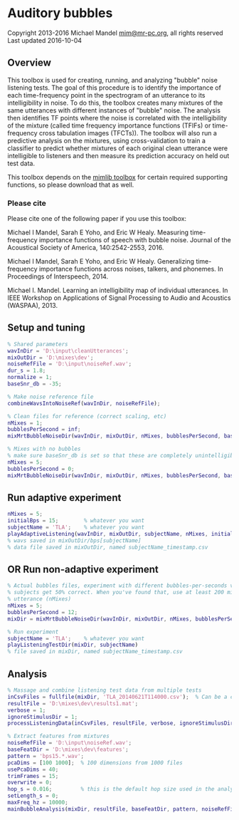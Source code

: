 # Auditory bubbles
Copyright 2013-2016 Michael Mandel <mim@mr-pc.org>, all rights reserved
Last updated 2016-10-04

## Overview

This toolbox is used for creating, running, and analyzing "bubble" noise 
listening tests.  The goal of this procedure is to identify the importance 
of each time-frequency point in the spectrogram of an utterance to its 
intelligibility in noise.  To do this, the toolbox creates many mixtures of
the same utterances with different instances of "bubble" noise.  The 
analysis then identifies TF points where the noise is correlated with the 
intelligibility of the mixture (called time frequency importance functions 
(TFIFs) or time-frequency cross tabulation images (TFCTs)).  The toolbox 
will also run a predictive analysis on the mixtures, using cross-validation 
to train a classifier to predict whether mixtures of each original clean 
utterance were intelligible to listeners and then measure its prediction 
accuracy on held out test data.

This toolbox depends on the [mimlib toolbox](https://github.com/mim/mimlib)
for certain required supporting functions, so please download that as well.

### Please cite

Please cite one of the following paper if you use this toolbox:

Michael I Mandel, Sarah E Yoho, and Eric W Healy. Measuring time-frequency 
  importance functions of speech with bubble noise. Journal of the 
  Acoustical Society of America, 140:2542-2553, 2016.

Michael I Mandel, Sarah E Yoho, and Eric W Healy. Generalizing 
  time-frequency importance functions across noises, talkers, and phonemes. 
  In Proceedings of Interspeech, 2014.

Michael I. Mandel. Learning an intelligibility map of individual 
  utterances. In IEEE Workshop on Applications of Signal Processing to 
  Audio and Acoustics (WASPAA), 2013.


## Setup and tuning

```matlab
% Shared parameters
wavInDir = 'D:\input\cleanUtterances';
mixOutDir = 'D:\mixes\dev';
noiseRefFile = 'D:\input\noiseRef.wav';
dur_s = 1.8;
normalize = 1;
baseSnr_db = -35;

% Make noise reference file
combineWavsIntoNoiseRef(wavInDir, noiseRefFile);

% Clean files for reference (correct scaling, etc)
nMixes = 1;
bubblesPerSecond = inf;
mixMrtBubbleNoiseDir(wavInDir, mixOutDir, nMixes, bubblesPerSecond, baseSnr_db, dur_s, normalize, noiseRefFile);

% Mixes with no bubbles
% make sure baseSnr_db is set so that these are completely unintelligible
nMixes = 5;
bubblesPerSecond = 0;
mixMrtBubbleNoiseDir(wavInDir, mixOutDir, nMixes, bubblesPerSecond, baseSnr_db, dur_s, normalize, noiseRefFile);
```

## Run adaptive experiment

```matlab
nMixes = 5;
initialBps = 15;        % whatever you want
subjectName = 'TLA';    % whatever you want
playAdaptiveListening(wavInDir, mixOutDir, subjectName, nMixes, initialBps, dur_s, baseSnr_db, noiseRefFile, normalize, 1, 0);
% wavs saved in mixOutDir/bps[subjectName]
% data file saved in mixOutDir, named subjectName_timestamp.csv
```

## OR Run non-adaptive experiment

```matlab
% Actual bubbles files, experiment with different bubbles-per-seconds values until 
% subjects get 50% correct. When you've found that, use at least 200 mixtures per 
% utterance (nMixes)
nMixes = 5;
bubblesPerSecond = 12;
mixDir = mixMrtBubbleNoiseDir(wavInDir, mixOutDir, nMixes, bubblesPerSecond, baseSnr_db, dur_s, normalize, noiseRefFile);

% Run experiment
subjectName = 'TLA';    % whatever you want
playListeningTestDir(mixDir, subjectName)
% file saved in mixDir, named subjectName_timestamp.csv
```


## Analysis

```matlab
% Massage and combine listening test data from multiple tests
inCsvFiles = fullfile(mixDir, 'TLA_20140621T114000.csv');  % Can be a cell array of multiple csv files
resultFile = 'D:\mixes\dev\results1.mat';
verbose = 1;
ignoreStimulusDir = 1;
processListeningData(inCsvFiles, resultFile, verbose, ignoreStimulusDir);

% Extract features from mixtures
noiseRefFile = 'D:\input\noiseRef.wav';
baseFeatDir = 'D:\mixes\dev\features';
pattern = 'bps15.*.wav';
pcaDims = [100 1000];  % 100 dimensions from 1000 files
usePcaDims = 40;
trimFrames = 15;
overwrite = 0;
hop_s = 0.016;         % this is the default hop size used in the analysis
setLength_s = 0;
maxFreq_hz = 10000;
mainBubbleAnalysis(mixDir, resultFile, baseFeatDir, pattern, noiseRefFile, pcaDims, usePcaDims, trimFrames, hop_s, overwrite, setLength_s, maxFreq_hz)
```
